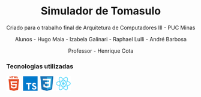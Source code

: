  <h1 align="center">Simulador de Tomasulo </h1>
 <p align="center">Criado para o trabalho final de Arquitetura de Computadores III - PUC Minas</p>
 <p align="center">Alunos - Hugo Maia - Izabela Galinari - Raphael Lulli - André Barbosa</p>
 <p align="center">Professor - Henrique Cota</p>
 
 
 ### Tecnologias utilizadas

<img src="https://raw.githubusercontent.com/devicons/devicon/1119b9f84c0290e0f0b38982099a2bd027a48bf1/icons/html5/html5-plain-wordmark.svg" width="40" height="40"/>
<img src="https://raw.githubusercontent.com/devicons/devicon/1119b9f84c0290e0f0b38982099a2bd027a48bf1/icons/typescript/typescript-original.svg" width="40" height="40"/>
<img src="https://raw.githubusercontent.com/devicons/devicon/1119b9f84c0290e0f0b38982099a2bd027a48bf1/icons/css3/css3-original.svg" width="40" height="40"/>
<img src="https://raw.githubusercontent.com/devicons/devicon/1119b9f84c0290e0f0b38982099a2bd027a48bf1/icons/react/react-original.svg" width="40" height="40"/>
